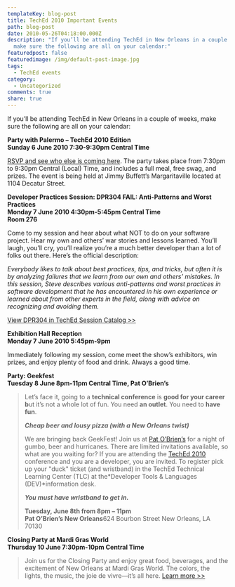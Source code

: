 ```yaml
---
templateKey: blog-post
title: TechEd 2010 Important Events
path: blog-post
date: 2010-05-26T04:18:00.000Z
description: "If you’ll be attending TechEd in New Orleans in a couple of weeks,
  make sure the following are all on your calendar:"
featuredpost: false
featuredimage: /img/default-post-image.jpg
tags:
  - TechEd events
category:
  - Uncategorized
comments: true
share: true
---
```

If you’ll be attending TechEd in New Orleans in a couple of weeks, make sure the following are all on your calendar:



**Party with Palermo – TechEd 2010 Edition\
Sunday 6 June 2010 7:30-9:30pm Central Time**





[RSVP and see who else is coming here](http://partywithpalermo.eventbrite.com/). The party takes place from 7:30pm to 9:30pm Central (Local) Time, and includes a full meal, free swag, and prizes. The event is being held at Jimmy Buffett’s Margaritaville located at 1104 Decatur Street.



**Developer Practices Session: DPR304 FAIL: Anti-Patterns and Worst Practices\
Monday 7 June 2010 4:30pm-5:45pm Central Time\
Room 276**

Come to my session and hear about what NOT to do on your software project. Hear my own and others’ war stories and lessons learned. You’ll laugh, you’ll cry, you’ll realize you’re a much better developer than a lot of folks out there. Here’s the official description:

*Everybody likes to talk about best practices, tips, and tricks, but often it is by analyzing failures that we learn from our own and others’ mistakes. In this session, Steve describes various anti-patterns and worst practices in software development that he has encountered in his own experience or learned about from other experts in the field, along with advice on recognizing and avoiding them.*

[View DPR304 in TechEd Session Catalog >>](http://northamerica.msteched.com/topic/list?keyword=DPR304)



**Exhibition Hall Reception\
Monday 7 June 2010 5:45pm-9pm**

Immediately following my session, come meet the show’s exhibitors, win prizes, and enjoy plenty of food and drink. Always a good time.



**Party: Geekfest\
Tuesday 8 June 8pm-11pm Central Time, Pat O’Brien’s**

> Let’s face it, going to a **technical conference** is **good for your career b**ut it’s not a whole lot of fun. You need **an outlet**. You need to **have fun**.
>
> ***Cheap beer and lousy pizza (with a New Orleans twist)***
>
> We are bringing back GeekFest! Join us at [Pat O’Brien’s](http://www.patobriens.com/patobriens/neworleans/default.asp) for a night of gumbo, beer and hurricanes. There are limited invitations available, so what are you waiting for? If you are attending the [TechEd 2010](http://northamerica.msteched.com/?CR_CC=100280253&WT.srch=1&WT.srch=1&CR_SCC=100280253&fbid=VxEeQSYSlKY) conference and you are a developer, you are invited. To register pick up your "duck" ticket (and wristband) in the TechEd Technical Learning Center (TLC) at the*Developer Tools & Languages (DEV)*information desk.
>
> ***You must have wristband to get in.***
>
> **Tuesday, June 8th from 8pm – 11pm**\
> **Pat O’Brien’s New Orleans**624 Bourbon Street New Orleans, LA 70130



**Closing Party at Mardi Gras World\
Thursday 10 June 7:30pm-10pm Central Time**

> Join us for the Closing Party and enjoy great food, beverages, and the excitement of New Orleans at Mardi Gras World. The colors, the lights, the music, the joie de vivre—it’s all here. [Learn more >>](http://www.mardigrasworld.com/)